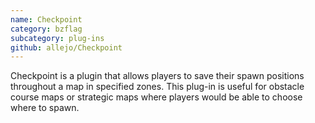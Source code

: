 ```yaml
---
name: Checkpoint
category: bzflag
subcategory: plug-ins
github: allejo/Checkpoint
---
```


Checkpoint is a plugin that allows players to save their spawn positions throughout a map in specified zones. This plug-in is useful for obstacle course maps or strategic maps where players would be able to choose where to spawn.
